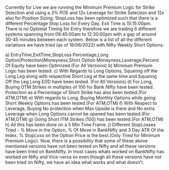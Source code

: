 
Currently for Live we are running the Minimum Premium Logic for Strike Selection and using a 3% POE and 12x Leverage for Strike Selection and 12x also for Position Sizing. StopLoss has been optimized such that there is a different Percentage Stop Loss for Every Day. Exit Time is 15:15:00pm. There is no Optimial Timing for Entry therefore we are trading 6 different systems spanning from 09:45:00am to 12:30:00pm with a gap of around 30-45 minutes between each system. Below is a list of all the different variations we have tried (as of 16/06/2022) with Nifty Weekly Short Options:

a) EntryTime,ExitTime,StopLoss Percentage,Long Option(Protection)Moneyness,Short Option Moneyness,Leverage,Percent Of Equity have been Optimized.(For All Versions) b) Minimum Premium Logic has been tested. c) With Regards to Long Options, Squaring off the Long Leg along with respective Short Leg at the same time and Squaring Off the Leg Long EOD have been tested. (For All Versions) d) For Long, Buying OTM Strikes in multiples of 100 for Bank Nifty have been tested. Protection as a Percentage of Short Strike has also been tested.(For ATM,OTM) e) With regards to Long, Buying Monthly Options while going Short Weekly Options has been tested.(For ATM,OTM) f) With Respect to Leverage, Buying No protection when Max Upside is there and No extra Leverage when Long Options cannot be opened has been tested.(For ATM,OTM) g) Going Short ITM Strikes (100) has been tested.(For ATM,OTM) h) All this has been done on a 5 Min Time Frame. j) Different StopLosses Tried - % Move in the Option, % Of Move in BankNifty and 3 Day ATR Of the Index. % StopLoss on the Option Price is the best.(Only Tried for Minimum Premium Logic). Now, there is a possibility that some of these above mentioned versions have not been tested on Nifty and all these versions have been tried on BankNifty. In most cases whats worked on BankNifty has worked on Nifty and Vice-versa so even though all these versions have not been tried on Nifty, we have an idea what works and what doesn't.

